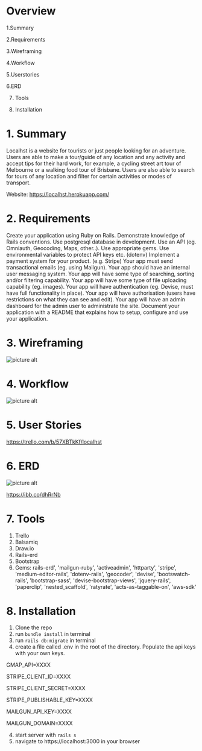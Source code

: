# Overview
  1.Summary
  
  2.Requirements
  
  3.Wireframing
  
  4.Workflow
  
  5.Userstories
  
  6.ERD
  
  7. Tools
  
  8. Installation

# 1. Summary 
Localhst is a website for tourists or just people looking for an adventure. Users are able to make a tour/guide of any location and any activity and accept tips for their hard work, for example, a cycling street art tour of Melbourne or a walking food tour of Brisbane. Users are also able to search for tours of any location and filter for certain activities or modes of transport. 

Website: https://localhst.herokuapp.com/

# 2. Requirements
Create your application using Ruby on Rails.
Demonstrate knowledge of Rails conventions.
Use postgresql database in development.
Use an API (eg. Omniauth, Geocoding, Maps, other..).
Use appropriate gems.
Use environmental variables to protect API keys etc. (dotenv)
Implement a payment system for your product. (e.g. Stripe)
Your app must send transactional emails (eg. using Mailgun).
Your app should have an internal user messaging system.
Your app will have some type of searching, sorting and/or filtering capability.
Your app will have some type of file uploading capability (eg. images).
Your app will have authentication (eg. Devise, must have full functionality in place).
Your app will have authorisation (users have restrictions on what they can see and edit).
Your app will have an admin dashboard for the admin user to administrate the site.
Document your application with a README that explains how to setup, configure and use your application.
# 3. Wireframing
![picture alt](https://preview.ibb.co/fzcgNb/Screen_Shot_2017_11_07_at_12_21_03_pm.png "Wireframe")

# 4. Workflow 
![picture alt](https://preview.ibb.co/ixKvhb/Screen_Shot_2017_11_07_at_1_32_16_pm.png "Workflow")

# 5. User Stories
https://trello.com/b/57XBTkKf/localhst

# 6. ERD
![picture alt](https://preview.ibb.co/bQGEaw/erd.jpg "ERD")

https://ibb.co/dhRrNb

# 7. Tools
1. Trello
2. Balsamiq
3. Draw.io
4. Rails-erd
5. Bootstrap
6. Gems: rails-erd', 'mailgun-ruby', 'activeadmin', 'httparty', 'stripe', 'medium-editor-rails', 'dotenv-rails', 'geocoder', 'devise', 'bootswatch-rails', 'bootstrap-sass', 'devise-bootstrap-views', 'jquery-rails', 'paperclip', 'nested_scaffold', 'ratyrate', 'acts-as-taggable-on', 'aws-sdk'

# 8. Installation
1. Clone the repo
2. run `bundle install` in terminal
3. run `rails db:migrate` in terminal
4. create a file called .env in the root of the directory. Populate the api keys with your own keys.

  GMAP_API=XXXX
  
  STRIPE_CLIENT_ID=XXXX
  
  STRIPE_CLIENT_SECRET=XXXX
  
  STRIPE_PUBLISHABLE_KEY=XXXX
  
  MAILGUN_API_KEY=XXXX
  
  MAILGUN_DOMAIN=XXXX
  
4. start server with `rails s`
5. navigate to https://localhost:3000 in your browser
